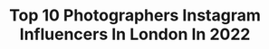 ---
title: Top 10 Photographers Instagram Influencers In London In 2022
description: >-
  Find top photographers Instagram influencers in London in 2022. Most popular hashtags: #london #beauty #streetstyle.
platform: Instagram
hits: 561
text_top: Identify the most popular Instagram accounts on inBeat.
text_bottom: Our search engine has 561 Instagram influencers like this in London, United Kingdom for you to contact.
profiles:
  - username: "broganwest"
    fullname: >-
      Brogan Webb
    bio: >-
      Content Creator / Photographer London / Kent Home Account @these4webbwalls 💌 Depop: @bloggerb SHOP ALL My LOOKS HERE 👇🏼
    location: "United Kingdom"
    followers: 17633
    engagement: 367
    commentsToLikes: 0.341064
    id: ck8svvhj8cuhb0j786yw1ed56
    verified: false
    hashtags: "#100flavoursuk, #discoverunder20k, #blocdivoirefemmes, #autumnfashion"
  - username: "moeez"
    fullname: >-
      Moeez Ali
    bio: >-
      Photographer - London based // moeez@joincomb.com @takemorephotos @takemorephotosstudio
    location: "United Kingdom"
    followers: 40172
    engagement: 316
    commentsToLikes: 0.039683
    id: ck0tv2ykx9pp20i19m7ovpma4
    verified: false
    hashtags: "#blacklivesmatter, #ldnblm, #filmisnotdead"
  - username: "lukerodmartin"
    fullname: >-
      Luke Martin
    bio: >-
      Co-Founder of @sociallycrafted_ Photographer London • Hertfordshire 💍👶🏽 @perpetualplaces
    location: "United Kingdom"
    followers: 15743
    engagement: 270
    commentsToLikes: 0.124590
    id: ck135ih881l6y0i19t7lh0vgr
    verified: false
    hashtags: "#mrpmyway, #huaweimatebookd, #lovemyhuawei, #stayhackett"
  - username: "p.a.marzec"
    fullname: >-
      Piotr A. Marzec
    bio: >-
      Photographer, London studio@piotrandrzej.com
    location: "United Kingdom"
    followers: 26420
    engagement: 529
    commentsToLikes: 0.007410
    id: ck6u45axz1rqx0j7122cqdy4f
    verified: false
    hashtags: "#portrait, #handprint, #portra, #120"
  - username: "adamsheridantaylor"
    fullname: >-
      Adam Sheridan-Taylor
    bio: >-
      Portrait, event & street Photographer. London born, LA based. All shots by me, all rights reserved. Follow my other work @astaylorphotography
    location: "United Kingdom"
    followers: 6422
    engagement: 2233
    commentsToLikes: 0.007841
    id: ckaorzihmpgvv0i786avpbn6z
    verified: false
    hashtags: "#day13, #blacklivesmatter, #randbartist, #powercouple"
  - username: "theo.cottle"
    fullname: >-
      Theo Cottle
    bio: >-
      Photographer - London - Me@theocottle.com
    location: "United Kingdom"
    followers: 10043
    engagement: 584
    commentsToLikes: 0.016315
    id: ck5c490q40upb0i11wd2t0u1n
    verified: false
    hashtags: ""
  - username: "flyntmarco"
    fullname: >-
      FLYNT MARCO⏳
    bio: >-
      Photographer • London • DM to shoot Join my patreon for unseen, exclusive images, and archived sets:
    location: "United Kingdom"
    followers: 134485
    engagement: 139
    commentsToLikes: 0.012519
    id: ck5bzr2knrome0i1178l9ybhr
    verified: false
    hashtags: ""
  - username: "lafotodimoda"
    fullname: >-
      La Foto Di Moda
    bio: >-
      Fashion Photographer | London & 🌎 | Plant Based 🌱 | Taekwondo 태권도
    location: "United Kingdom"
    followers: 21351
    engagement: 65
    commentsToLikes: 0.031235
    id: ck5qbxn5invoj0i11rpbih7f2
    verified: false
    hashtags: "#canonusa, #aw2020, #londonfashionweekmens, #aw20"
  - username: "shotbyphox"
    fullname: >-
      PHOEBE FOX 🦊
    bio: >-
      Music photographer, London. 🇬🇧 Represented by @trapdooragency Contact - emily@trapdooragency.com
    location: "United Kingdom"
    followers: 25867
    engagement: 298
    commentsToLikes: 0.010374
    id: ck0tu87h960xg0i19qhv5e6yk
    verified: false
    hashtags: "#shotoniphone"
  - username: "dannydesantos"
    fullname: >-
      D E S A N T O S
    bio: >-
      Freelance photographer London, Ibiza, LA, Vegas, 📷
    location: "United Kingdom"
    followers: 276935
    engagement: 115
    commentsToLikes: 0.010634
    id: ck0vvrixyqg330i199gaos24j
    verified: false
    hashtags: "#london, #ibiza, #halloween"
---